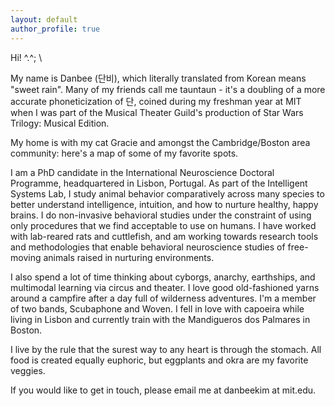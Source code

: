 ```yaml
---
layout: default
author_profile: true
---
```


Hi! ^.^; \\

My name is Danbee (단비), which literally translated from Korean means "sweet rain". Many of my friends call me tauntaun - it's a doubling of a more accurate phoneticization of 단, coined during my freshman year at MIT when I was part of the Musical Theater Guild's production of Star Wars Trilogy: Musical Edition. <br/>

My home is with my cat Gracie and amongst the Cambridge/Boston area community: here's a map of some of my favorite spots. <br/>

I am a PhD candidate in the International Neuroscience Doctoral Programme, headquartered in Lisbon, Portugal. As part of the Intelligent Systems Lab, I study animal behavior comparatively across many species to better understand intelligence, intuition, and how to nurture healthy, happy brains. I do non-invasive behavioral studies under the constraint of using only procedures that we find acceptable to use on humans. I have worked with lab-reared rats and cuttlefish, and am working towards research tools and methodologies that enable behavioral neuroscience studies of free-moving animals raised in nurturing environments. <br/>

I also spend a lot of time thinking about cyborgs, anarchy, earthships, and multimodal learning via circus and theater. I love good old-fashioned yarns around a campfire after a day full of wilderness adventures. I'm a member of two bands, Scubaphone and Woven. I fell in love with capoeira while living in Lisbon and currently train with the Mandigueros dos Palmares in Boston. <br/>

I live by the rule that the surest way to any heart is through the stomach. All food is created equally euphoric, but eggplants and okra are my favorite veggies. <br/>

If you would like to get in touch, please email me at danbeekim at mit.edu.
